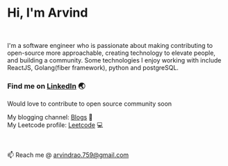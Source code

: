 # Hi, I'm Arvind

<br />

I'm a software engineer who is passionate about making contributing to open-source more approachable, creating technology to elevate people, and building a community. Some technologies I enjoy working with include ReactJS, Golang(fiber framework), python and postgreSQL.

<!-- - 👯 I’m looking to collaborate on ... -->

<!-- - 😄 Pronouns: ... -->
<!-- - ⚡ Fun fact: ... -->

### Find me on [LinkedIn](https://www.linkedin.com/in/arvind-d-rao-3118a916a/) :earth_asia:

Would love to contribute to open source community soon  

My blogging channel: [Blogs](https://hashnode.com/@arvind-rao) :notebook_with_decorative_cover:
<br />
My Leetcode profile: [Leetcode](https://leetcode.com/arvindrao/) :computer:

<br />

📫 Reach me @ arvindrao.759@gmail.com

